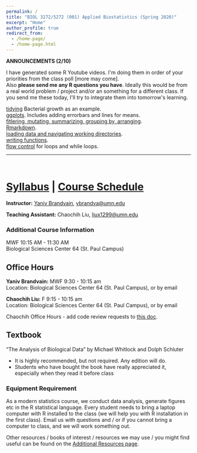 ```yaml
---
permalink: /
title: "BIOL 3272/5272 (001) Applied Biostatistics (Spring 2020)"
excerpt: "Home"
author_profile: true
redirect_from:
  - /home-page/
  - /home-page.html
---
```


<!-- This is the front page (home page) of the website -->

**ANNOUNCEMENTS (2/10)**

I have generated some R  Youtube videos. I'm doing them in order of your priorities from the class poll [more may come].  
Also **please send me any R questions you have**. Ideally this would be from a real world problem / project and/or an something for a different class. If you send me these today, I'll try to integrate them into tomorrow's learning. 


[tidying](https://www.youtube.com/watch?v=zprTzgUd7dM&feature=youtu.be) Bacterial growth as an example.    
[ggplots](https://youtu.be/CjxaCHs2hp4). Includes adding errorbars and lines for means.     
[fitlering, mutating, summarizing, grouping by, arranging](https://youtu.be/LmxrQ_xo4Aw).     
[Rmarkdown](https://www.youtube.com/watch?v=B0kQ5Xf1JxY&feature=youtu.be).       
[loading data and navigating working directories](https://youtu.be/yPWFAnpXf5E).      
[writing functions](https://youtu.be/3XL6NSp8BwM).      
[flow control](https://youtu.be/euxn17x3mGI) for loops and while loops.     




---

<p>&nbsp;</p>

# [Syllabus](https://biol3272-5272.github.io/biostats2020/syllabus/) | [Course Schedule](https://biol3272-5272.github.io/biostats2020/schedule/)

**Instructor:** [Yaniv Brandvain](https://cbs.umn.edu/contacts/yaniv-brandvain), ybrandva@umn.edu

**Teaching Assistant:** Chaochih Liu, liux1299@umn.edu

### Additional Course Information

MWF 10:15 AM - 11:30 AM<br/>
Biological Sciences Center 64 (St. Paul Campus)

## Office Hours

**Yaniv Brandvain:** MWF 9:30 - 10:15 am<br/>
Location: Biological Sciences Center 64 (St. Paul Campus), or by email

**Chaochih Liu:** F 9:15 - 10:15 am<br/>
Location: Biological Sciences Center 64 (St. Paul Campus), or by email

Chaochih Office Hours - add code review requests to [this doc](https://docs.google.com/document/d/133gwjcjJF6nAep2pu2oa2Qb3wC1K3mBxucm-1HmA5Xo/edit?usp=sharing).

## Textbook

“The Analysis of Biological Data” by Michael Whitlock and Dolph Schluter

- It is highly recommended, but not required. Any edition will do.
- Students who have bought the book have really appreciated it, especially when they read it before class

### Equipment Requirement

As a modern statistics course, we conduct data analysis, generate figures etc in the R statistical language. Every student needs to bring a laptop computer with R installed to the class (we will help you with R installation in the first class). Email us with questions and / or if you cannot bring a computer to class, and we will work something out.

Other resources / books of interest / resources we may use / you might find useful can be found on the [Additional Resources page](https://biol3272-5272.github.io/biostats2020/resources/).
